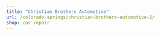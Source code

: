 ```yaml
---
title: "Christian Brothers Automotive"
url: /colorado-springs/christian-brothers-automotive-2/
shop: car repair
---
```

